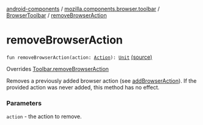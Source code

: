 [android-components](../../index.md) / [mozilla.components.browser.toolbar](../index.md) / [BrowserToolbar](index.md) / [removeBrowserAction](./remove-browser-action.md)

# removeBrowserAction

`fun removeBrowserAction(action: `[`Action`](../../mozilla.components.concept.toolbar/-toolbar/-action/index.md)`): `[`Unit`](https://kotlinlang.org/api/latest/jvm/stdlib/kotlin/-unit/index.html) [(source)](https://github.com/mozilla-mobile/android-components/blob/master/components/browser/toolbar/src/main/java/mozilla/components/browser/toolbar/BrowserToolbar.kt#L240)

Overrides [Toolbar.removeBrowserAction](../../mozilla.components.concept.toolbar/-toolbar/remove-browser-action.md)

Removes a previously added browser action (see [addBrowserAction](add-browser-action.md)). If the provided
action was never added, this method has no effect.

### Parameters

`action` - the action to remove.